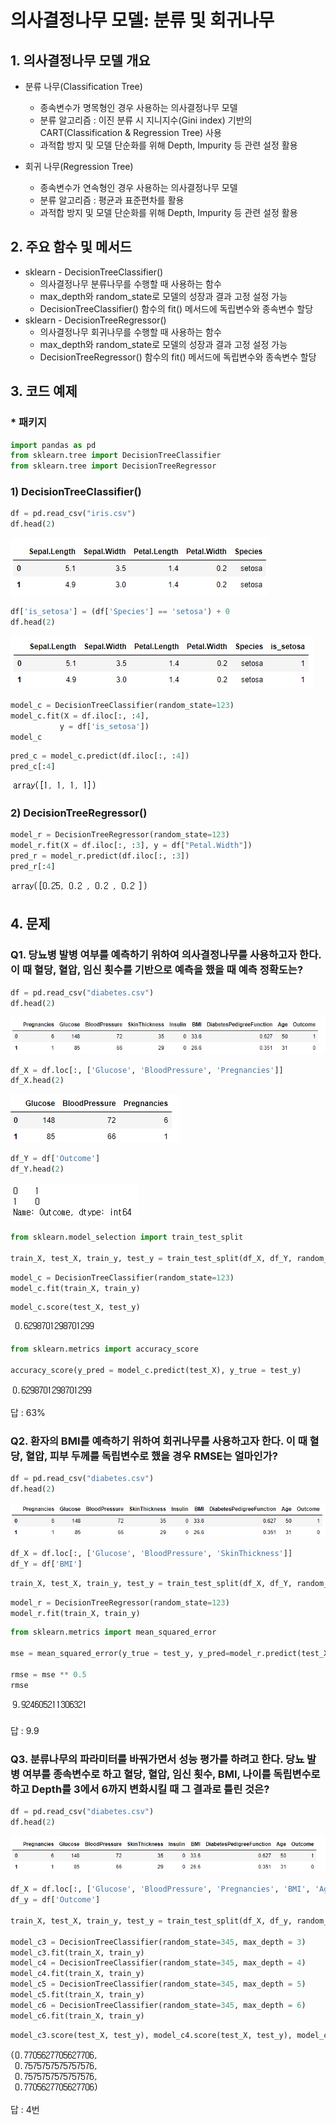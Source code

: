 # 의사결정나무 모델: 분류 및 회귀나무

## 1. 의사결정나무 모델 개요
- 분류 나무(Classification Tree)
    - 종속변수가 명목형인 경우 사용하는 의사결정나무 모델
    - 분류 알고리즘 : 이진 분류 시 지니지수(Gini index) 기반의 CART(Classification & Regression Tree) 사용
    - 과적합 방지 및 모델 단순화를 위해 Depth, Impurity 등 관련 설정 활용
    
- 회귀 나무(Regression Tree)
    - 종속변수가 연속형인 경우 사용하는 의사결정나무 모델
    - 분류 알고리즘 : 평균과 표준편차를 활용
    - 과적합 방지 및 모델 단순화를 위해 Depth, Impurity 등 관련 설정 활용
    
## 2. 주요 함수 및 메서드
- sklearn - DecisionTreeClassifier()
    - 의사결정나무 분류나무를 수행할 때 사용하는 함수
    - max_depth와 random_state로 모델의 성장과 결과 고정 설정 가능
    - DecisionTreeClassifier() 함수의 fit() 메서드에 독립변수와 종속변수 할당
- sklearn - DecisionTreeRegressor()
    - 의사결정나무 회귀나무를 수행할 때 사용하는 함수
    - max_depth와 random_state로 모델의 성장과 결과 고정 설정 가능
    - DecisionTreeRegressor() 함수의 fit() 메서드에 독립변수와 종속변수 할당



## 3. 코드 예제



### * 패키지

```python
import pandas as pd
from sklearn.tree import DecisionTreeClassifier
from sklearn.tree import DecisionTreeRegressor
```



### 1) DecisionTreeClassifier()

```python
df = pd.read_csv("iris.csv")
df.head(2)
```

![image-20220529185345878]([ProDS]CART.assets/image-20220529185345878.png)

```python
df['is_setosa'] = (df['Species'] == 'setosa') + 0
df.head(2)
```

![image-20220529185354509]([ProDS]CART.assets/image-20220529185354509.png)

```python
model_c = DecisionTreeClassifier(random_state=123)
model_c.fit(X = df.iloc[:, :4],
           y = df['is_setosa'])
model_c
```

```python
pred_c = model_c.predict(df.iloc[:, :4])
pred_c[:4]
```

![image-20220529185417927]([ProDS]CART.assets/image-20220529185417927.png)



### 2) DecisionTreeRegressor()

```python
model_r = DecisionTreeRegressor(random_state=123)
model_r.fit(X = df.iloc[:, :3], y = df["Petal.Width"])
pred_r = model_r.predict(df.iloc[:, :3])
pred_r[:4]
```

![image-20220529185434555]([ProDS]CART.assets/image-20220529185434555.png)



## 4. 문제



### Q1. 당뇨병 발병 여부를 예측하기 위하여 의사결정나무를 사용하고자 한다. 이 때 혈당, 혈압, 임신 횟수를 기반으로 예측을 했을 때 예측 정확도는?

```python
df = pd.read_csv("diabetes.csv")
df.head(2)
```

![image-20220529185457856]([ProDS]CART.assets/image-20220529185457856.png)

```python
df_X = df.loc[:, ['Glucose', 'BloodPressure', 'Pregnancies']]
df_X.head(2)
```

![image-20220529185507660]([ProDS]CART.assets/image-20220529185507660.png)

```python
df_Y = df['Outcome']
df_Y.head(2)
```

![image-20220529185517750]([ProDS]CART.assets/image-20220529185517750.png)

```python
from sklearn.model_selection import train_test_split

train_X, test_X, train_y, test_y = train_test_split(df_X, df_Y, random_state=123, test_size=0.2)
```

```python
model_c = DecisionTreeClassifier(random_state=123)
model_c.fit(train_X, train_y)
```

```python
model_c.score(test_X, test_y)
```

![image-20220529185543560]([ProDS]CART.assets/image-20220529185543560.png)

```python
from sklearn.metrics import accuracy_score

accuracy_score(y_pred = model_c.predict(test_X), y_true = test_y)
```

![image-20220529185552219]([ProDS]CART.assets/image-20220529185552219.png)

답 : 63%



### Q2. 환자의 BMI를 예측하기 위하여 회귀나무를 사용하고자 한다. 이 때 혈당, 혈압, 피부 두께를 독립변수로 했을 경우 RMSE는 얼마인가?

```python
df = pd.read_csv("diabetes.csv")
df.head(2)
```

![image-20220529185616813]([ProDS]CART.assets/image-20220529185616813.png)

```python
df_X = df.loc[:, ['Glucose', 'BloodPressure', 'SkinThickness']]
df_Y = df['BMI']
```

```python
train_X, test_X, train_y, test_y = train_test_split(df_X, df_Y, random_state=123, test_size=0.2)
```

```python
model_r = DecisionTreeRegressor(random_state=123)
model_r.fit(train_X, train_y)
```

```python
from sklearn.metrics import mean_squared_error

mse = mean_squared_error(y_true = test_y, y_pred=model_r.predict(test_X))

rmse = mse ** 0.5
rmse
```

![image-20220529185653715]([ProDS]CART.assets/image-20220529185653715.png)

답 : 9.9



### Q3. 분류나무의 파라미터를 바꿔가면서 성능 평가를 하려고 한다. 당뇨 발병 여부를 종속변수로 하고 혈당, 혈압, 임신 횟수, BMI, 나이를 독립변수로 하고 Depth를 3에서 6까지 변화시킬 때 그 결과로 틀린 것은?

```python
df = pd.read_csv("diabetes.csv")
df.head(2)
```

![image-20220529185712323]([ProDS]CART.assets/image-20220529185712323.png)

```python
df_X = df.loc[:, ['Glucose', 'BloodPressure', 'Pregnancies', 'BMI', 'Age']]
df_y = df['Outcome']

train_X, test_X, train_y, test_y = train_test_split(df_X, df_y, random_state=345, test_size=0.3)

model_c3 = DecisionTreeClassifier(random_state=345, max_depth = 3)
model_c3.fit(train_X, train_y)
model_c4 = DecisionTreeClassifier(random_state=345, max_depth = 4)
model_c4.fit(train_X, train_y)
model_c5 = DecisionTreeClassifier(random_state=345, max_depth = 5)
model_c5.fit(train_X, train_y)
model_c6 = DecisionTreeClassifier(random_state=345, max_depth = 6)
model_c6.fit(train_X, train_y)
```

```python
model_c3.score(test_X, test_y), model_c4.score(test_X, test_y), model_c5.score(test_X, test_y), model_c6.score(test_X, test_y)
```

![image-20220529185734251]([ProDS]CART.assets/image-20220529185734251.png)

답 : 4번